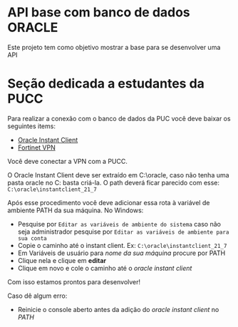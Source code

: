 # API base com banco de dados ORACLE

Este projeto tem como objetivo mostrar a base para se desenvolver uma API

# Seção dedicada a estudantes da PUCC

Para realizar a conexão com o banco de dados da PUC você deve baixar os seguintes items:
- [Oracle Instant Client](https://www.oracle.com/br/database/technologies/instant-client/winx64-64-downloads.html)
- [Fortinet VPN](https://www.fortinet.com/br/support/product-downloads)

Você deve conectar a VPN com a PUCC.

O Oracle Instant Client deve ser extraído em C:\oracle, caso não tenha uma pasta oracle no C: basta criá-la. O path deverá ficar parecido com esse: `C:\oracle\instantclient_21_7`

Após esse procedimento você deve adicionar essa rota à variável de ambiente PATH da sua máquina. No Windows:

- Pesquise por `Editar as variáveis de ambiente do sistema` caso não seja administrador pesquise por `Editar as variáveis de ambiente para sua conta`
- Copie o caminho até o instant client. Ex: `C:\oracle\instantclient_21_7`
- Em Variáveis de usuário para *nome da sua máquina* procure por PATH
- Clique nela e clique em **editar**
- Clique em novo e cole o caminho até o *oracle instant client*

Com isso estamos prontos para desenvolver!

Caso dê algum erro:
- Reinicie o console aberto antes da adição do *oracle instant client* no *PATH*